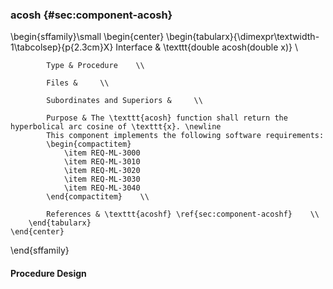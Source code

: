 ### acosh {#sec:component-acosh}

\begin{sffamily}\small
	\begin{center}
		\begin{tabularx}{\dimexpr\textwidth-1\tabcolsep}{p{2.3cm}X}
			Interface       & \texttt{double acosh(double x)} \\ 
			
			Type & Procedure    \\ 
			
			Files &     \\ 
			
			Subordinates and Superiors &     \\ 
			
			Purpose & The \texttt{acosh} function shall return the hyperbolical arc cosine of \texttt{x}. \newline
			This component implements the following software requirements:
			\begin{compactitem}
				\item REQ-ML-3000
				\item REQ-ML-3010
				\item REQ-ML-3020
				\item REQ-ML-3030
				\item REQ-ML-3040
			\end{compactitem}    \\ 
			
			References & \texttt{acoshf} \ref{sec:component-acoshf}    \\ 
		\end{tabularx}
	\end{center}
\end{sffamily}

#### Procedure Design
